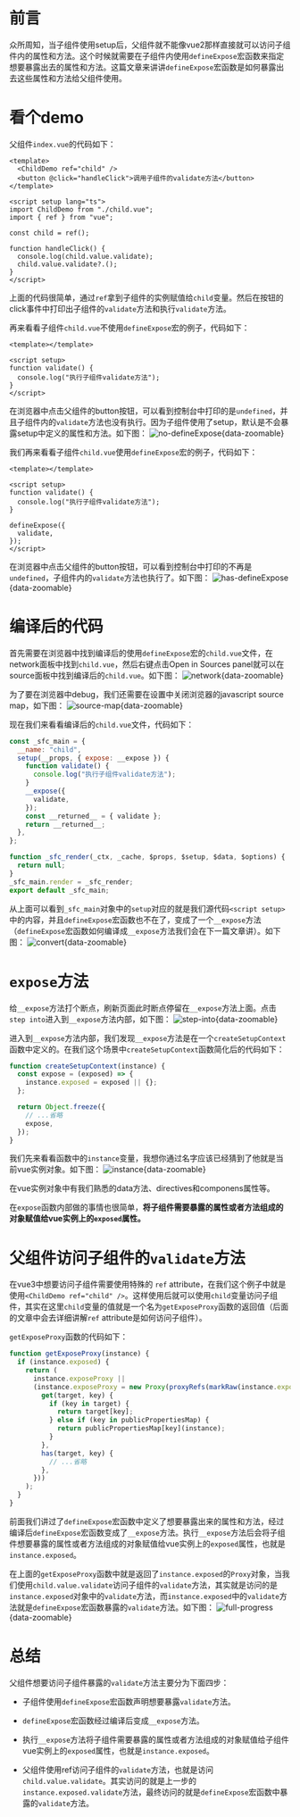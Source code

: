 # 前言
众所周知，当子组件使用setup后，父组件就不能像vue2那样直接就可以访问子组件内的属性和方法。这个时候就需要在子组件内使用`defineExpose`宏函数来指定想要暴露出去的属性和方法。这篇文章来讲讲`defineExpose`宏函数是如何暴露出去这些属性和方法给父组件使用。

# 看个demo
父组件`index.vue`的代码如下：
```vue
<template>
  <ChildDemo ref="child" />
  <button @click="handleClick">调用子组件的validate方法</button>
</template>

<script setup lang="ts">
import ChildDemo from "./child.vue";
import { ref } from "vue";

const child = ref();

function handleClick() {
  console.log(child.value.validate);
  child.value.validate?.();
}
</script>
```
上面的代码很简单，通过`ref`拿到子组件的实例赋值给`child`变量。然后在按钮的click事件中打印出子组件的`validate`方法和执行`validate`方法。

再来看看子组件`child.vue`不使用`defineExpose`宏的例子，代码如下：
```vue
<template></template>

<script setup>
function validate() {
  console.log("执行子组件validate方法");
}
</script>
```
在浏览器中点击父组件的button按钮，可以看到控制台中打印的是`undefined`，并且子组件内的`validate`方法也没有执行。因为子组件使用了setup，默认是不会暴露setup中定义的属性和方法。如下图：
![no-defineExpose](/script/defineExpose/no-defineExpose.png){data-zoomable}


我们再来看看子组件`child.vue`使用`defineExpose`宏的例子，代码如下：
```vue
<template></template>

<script setup>
function validate() {
  console.log("执行子组件validate方法");
}

defineExpose({
  validate,
});
</script>
```
在浏览器中点击父组件的button按钮，可以看到控制台中打印的不再是`undefined`，子组件内的`validate`方法也执行了。如下图：
![has-defineExpose](/script/defineExpose/has-defineExpose.png){data-zoomable}

# 编译后的代码
首先需要在浏览器中找到编译后的使用`defineExpose`宏的`child.vue`文件，在network面板中找到`child.vue`，然后右键点击Open in Sources panel就可以在source面板中找到编译后的`child.vue`。如下图：
![network](/script/defineExpose/network.png){data-zoomable}


为了要在浏览器中debug，我们还需要在设置中关闭浏览器的javascript source map，如下图：
![source-map](/script/defineExpose/source-map.png){data-zoomable}


现在我们来看看编译后的`child.vue`文件，代码如下：
```js
const _sfc_main = {
  __name: "child",
  setup(__props, { expose: __expose }) {
    function validate() {
      console.log("执行子组件validate方法");
    }
    __expose({
      validate,
    });
    const __returned__ = { validate };
    return __returned__;
  },
};

function _sfc_render(_ctx, _cache, $props, $setup, $data, $options) {
  return null;
}
_sfc_main.render = _sfc_render;
export default _sfc_main;
```
从上面可以看到`_sfc_main`对象中的`setup`对应的就是我们源代码`<script setup>`中的内容，并且`defineExpose`宏函数也不在了，变成了一个`__expose`方法（`defineExpose`宏函数如何编译成`__expose`方法我们会在下一篇文章讲）。如下图：
![convert](/script/defineExpose/convert.png){data-zoomable}

# `expose`方法
给`__expose`方法打个断点，刷新页面此时断点停留在`__expose`方法上面。点击`step into`进入到`__expose`方法内部，如下图：
![step-into](/script/defineExpose/step-into.png){data-zoomable}


进入到`__expose`方法内部，我们发现`__expose`方法是在一个`createSetupContext`函数中定义的。在我们这个场景中`createSetupContext`函数简化后的代码如下：
```js
function createSetupContext(instance) {
  const expose = (exposed) => {
    instance.exposed = exposed || {};
  };

  return Object.freeze({
    // ...省略
    expose,
  });
}
```
我们先来看看函数中的`instance`变量，我想你通过名字应该已经猜到了他就是当前vue实例对象。如下图：
![instance](/script/defineExpose/instance.png){data-zoomable}

在vue实例对象中有我们熟悉的data方法、directives和componens属性等。

在`expose`函数内部做的事情也很简单，**将子组件需要暴露的属性或者方法组成的对象赋值给vue实例上的`exposed`属性。**
# 父组件访问子组件的`validate`方法
在vue3中想要访问子组件需要使用特殊的 `ref` attribute，在我们这个例子中就是使用`<ChildDemo ref="child" />`。这样使用后就可以使用`child`变量访问子组件，其实在这里`child`变量的值就是一个名为`getExposeProxy`函数的返回值（后面的文章中会去详细讲解`ref` attribute是如何访问子组件）。

`getExposeProxy`函数的代码如下：
```js
function getExposeProxy(instance) {
  if (instance.exposed) {
    return (
      instance.exposeProxy ||
      (instance.exposeProxy = new Proxy(proxyRefs(markRaw(instance.exposed)), {
        get(target, key) {
          if (key in target) {
            return target[key];
          } else if (key in publicPropertiesMap) {
            return publicPropertiesMap[key](instance);
          }
        },
        has(target, key) {
          // ...省略
        },
      }))
    );
  }
}
```
前面我们讲过了`defineExpose`宏函数中定义了想要暴露出来的属性和方法，经过编译后`defineExpose`宏函数变成了`__expose`方法。执行`__expose`方法后会将子组件想要暴露的属性或者方法组成的对象赋值给vue实例上的`exposed`属性，也就是`instance.exposed`。

在上面的`getExposeProxy`函数中就是返回了`instance.exposed`的`Proxy`对象，当我们使用`child.value.validate`访问子组件的`validate`方法，其实就是访问的是`instance.exposed`对象中的`validate`方法，而`instance.exposed`中的`validate`方法就是`defineExpose`宏函数暴露的`validate`方法。如下图：
![full-progress](/script/defineExpose/full-progress.png){data-zoomable}

# 总结
父组件想要访问子组件暴露的`validate`方法主要分为下面四步：

- 子组件使用`defineExpose`宏函数声明想要暴露`validate`方法。

- `defineExpose`宏函数经过编译后变成`__expose`方法。

- 执行`__expose`方法将子组件需要暴露的属性或者方法组成的对象赋值给子组件vue实例上的`exposed`属性，也就是`instance.exposed`。

- 父组件使用ref访问子组件的`validate`方法，也就是访问`child.value.validate`。其实访问的就是上一步的`instance.exposed.validate`方法，最终访问的就是`defineExpose`宏函数中暴露的`validate`方法。
